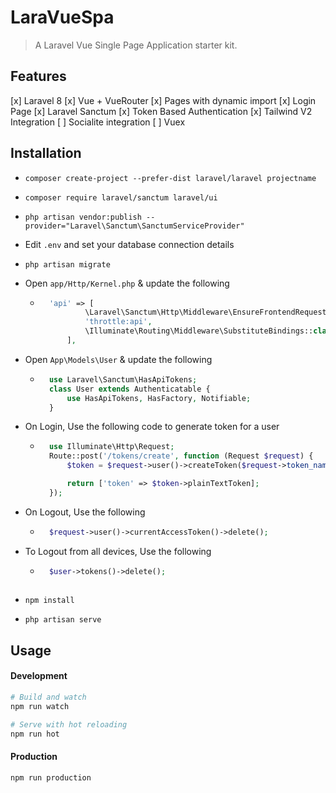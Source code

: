 # LaraVueSpa
> A Laravel Vue Single Page Application starter kit.

## Features
[x] Laravel 8
[x] Vue + VueRouter
[x] Pages with dynamic import
[x] Login Page
[x] Laravel Sanctum
[x] Token Based Authentication
[x] Tailwind V2 Integration
[ ] Socialite integration
[ ] Vuex

## Installation
- `composer create-project --prefer-dist laravel/laravel projectname`
- `composer require laravel/sanctum laravel/ui`
- `php artisan vendor:publish --provider="Laravel\Sanctum\SanctumServiceProvider"`
- Edit `.env` and set your database connection details
- `php artisan migrate`
- Open `app/Http/Kernel.php` & update the following

    - ```php
        'api' => [
                \Laravel\Sanctum\Http\Middleware\EnsureFrontendRequestsAreStateful::class,
                'throttle:api',
                \Illuminate\Routing\Middleware\SubstituteBindings::class,
            ],

- Open `App\Models\User` & update the following

    - ```php
        use Laravel\Sanctum\HasApiTokens;
        class User extends Authenticatable {
            use HasApiTokens, HasFactory, Notifiable;
        }

- On Login, Use the following code to generate token for a user

    - ```php
        use Illuminate\Http\Request;
        Route::post('/tokens/create', function (Request $request) {
            $token = $request->user()->createToken($request->token_name);

            return ['token' => $token->plainTextToken];
        });

- On Logout, Use the following

    - ```php
        $request->user()->currentAccessToken()->delete();

- To Logout from all devices, Use the following

    - ```php
        $user->tokens()->delete();
        
- `npm install`
- `php artisan serve`

## Usage
#### Development
```bash
# Build and watch
npm run watch

# Serve with hot reloading
npm run hot
```
#### Production
```bash
npm run production
```